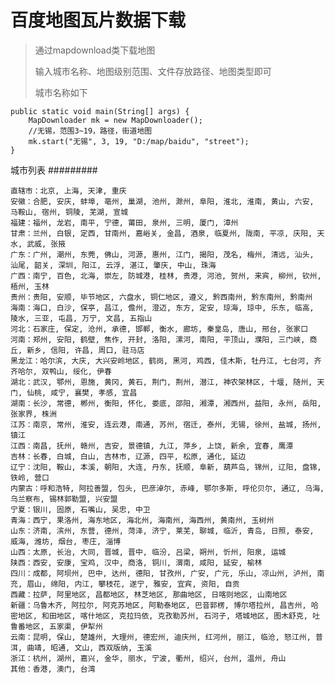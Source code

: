 ﻿百度地图瓦片数据下载
===========================

> 通过mapdownload类下载地图
> 
> 输入城市名称、地图级别范围、文件存放路径、地图类型即可
> 
> 城市名称如下

    public static void main(String[] args) {
        MapDownloader mk = new MapDownloader();
        //无锡，范围3~19，路径，街道地图
        mk.start("无锡", 3, 19, "D:/map/baidu", "street");
    }

城市列表
#########

	直辖市：北京, 上海, 天津, 重庆
	安徽：合肥, 安庆, 蚌埠, 亳州, 巢湖, 池州, 滁州, 阜阳, 淮北, 淮南, 黄山, 六安, 马鞍山, 宿州, 铜陵, 芜湖, 宣城
	福建：福州, 龙岩, 南平, 宁德, 莆田, 泉州, 三明, 厦门, 漳州
	甘肃：兰州, 白银, 定西, 甘南州, 嘉峪关, 金昌, 酒泉, 临夏州, 陇南, 平凉, 庆阳, 天水, 武威, 张掖
	广东：广州, 潮州, 东莞, 佛山, 河源, 惠州, 江门, 揭阳, 茂名, 梅州, 清远, 汕头, 汕尾, 韶关, 深圳, 阳江, 云浮, 湛江, 肇庆, 中山, 珠海
	广西：南宁, 百色, 北海, 崇左, 防城港, 桂林, 贵港, 河池, 贺州, 来宾, 柳州, 钦州, 梧州, 玉林
	贵州：贵阳, 安顺, 毕节地区, 六盘水, 铜仁地区, 遵义, 黔西南州, 黔东南州, 黔南州
	海南：海口, 白沙, 保亭, 昌江, 儋州, 澄迈, 东方, 定安, 琼海, 琼中, 乐东, 临高, 陵水, 三亚, 屯昌, 万宁, 文昌, 五指山
	河北：石家庄, 保定, 沧州, 承德, 邯郸, 衡水, 廊坊, 秦皇岛, 唐山, 邢台, 张家口
	河南：郑州, 安阳, 鹤壁, 焦作, 开封, 洛阳, 漯河, 南阳, 平顶山, 濮阳, 三门峡, 商丘, 新乡, 信阳, 许昌, 周口, 驻马店
	黑龙江：哈尔滨, 大庆, 大兴安岭地区, 鹤岗, 黑河, 鸡西, 佳木斯, 牡丹江, 七台河, 齐齐哈尔, 双鸭山, 绥化, 伊春
	湖北：武汉, 鄂州, 恩施, 黄冈, 黄石, 荆门, 荆州, 潜江, 神农架林区, 十堰, 随州, 天门, 仙桃, 咸宁, 襄樊, 孝感, 宜昌
	湖南：长沙, 常德, 郴州, 衡阳, 怀化, 娄底, 邵阳, 湘潭, 湘西州, 益阳, 永州, 岳阳, 张家界, 株洲
	江苏：南京, 常州, 淮安, 连云港, 南通, 苏州, 宿迁, 泰州, 无锡, 徐州, 盐城, 扬州, 镇江
	江西：南昌, 抚州, 赣州, 吉安, 景德镇, 九江, 萍乡, 上饶, 新余, 宜春, 鹰潭
	吉林：长春, 白城, 白山, 吉林市, 辽源, 四平, 松原, 通化, 延边
	辽宁：沈阳, 鞍山, 本溪, 朝阳, 大连, 丹东, 抚顺, 阜新, 葫芦岛, 锦州, 辽阳, 盘锦, 铁岭, 营口
	内蒙古：呼和浩特, 阿拉善盟, 包头, 巴彦淖尔, 赤峰, 鄂尔多斯, 呼伦贝尔, 通辽, 乌海, 乌兰察布, 锡林郭勒盟, 兴安盟
	宁夏：银川, 固原, 石嘴山, 吴忠, 中卫
	青海：西宁, 果洛州, 海东地区, 海北州, 海南州, 海西州, 黄南州, 玉树州
	山东：济南, 滨州, 东营, 德州, 菏泽, 济宁, 莱芜, 聊城, 临沂, 青岛, 日照, 泰安, 威海, 潍坊, 烟台, 枣庄, 淄博
	山西：太原, 长治, 大同, 晋城, 晋中, 临汾, 吕梁, 朔州, 忻州, 阳泉, 运城
	陕西：西安, 安康, 宝鸡, 汉中, 商洛, 铜川, 渭南, 咸阳, 延安, 榆林
	四川：成都, 阿坝州, 巴中, 达州, 德阳, 甘孜州, 广安, 广元, 乐山, 凉山州, 泸州, 南充, 眉山, 绵阳, 内江, 攀枝花, 遂宁, 雅安, 宜宾, 资阳, 自贡
	西藏：拉萨, 阿里地区, 昌都地区, 林芝地区, 那曲地区, 日喀则地区, 山南地区
	新疆：乌鲁木齐, 阿拉尔, 阿克苏地区, 阿勒泰地区, 巴音郭楞, 博尔塔拉州, 昌吉州, 哈密地区, 和田地区, 喀什地区, 克拉玛依, 克孜勒苏州, 石河子, 塔城地区, 图木舒克, 吐鲁番地区, 五家渠, 伊犁州
	云南：昆明, 保山, 楚雄州, 大理州, 德宏州, 迪庆州, 红河州, 丽江, 临沧, 怒江州, 普洱, 曲靖, 昭通, 文山, 西双版纳, 玉溪
	浙江：杭州, 湖州, 嘉兴, 金华, 丽水, 宁波, 衢州, 绍兴, 台州, 温州, 舟山
	其他：香港, 澳门, 台湾



